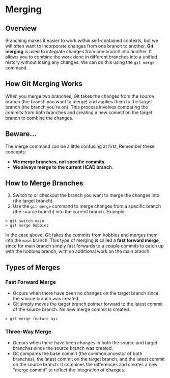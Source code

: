 # Merging

## Overview

Branching makes it easier to work within self-contained contexts, but we will often want to incorporate changes from one branch to another. **Git merging** is used to integrate changes from one branch into another. It allows you to combine the work done in different branches into a unified history without losing any changes. We can do this using the `git merge` command.

## How Git Merging Works

When you merge two branches, Git takes the changes from the source branch (the branch you want to merge) and applies them to the target branch (the branch you're on). This process involves comparing the commits from both branches and creating a new commit on the target branch to combine the changes.

## Beware...

The merge command can be a little confusing at first, Remember these concepts:

- **We merge branches, not specific commits**.
- **We always merge to the current HEAD branch**.

## How to Merge Branches

1. Switch to or checkout the branch you want to merge the changes into (the target branch).
2. Use the `git merge` command to merge changes from a specific branch (the source branch) into the current branch.
   Example:

```
> git switch main
> git merge hobbies
```

In the case above, Git takes the commits from hobbies and merges them into the `main` branch. This type of merging is called a **fast forward merge**, since for main branch simply fast forwards to a couple commits to catch up with the hobbies branch, with no additional work on the main branch.

## Types of Merges

### Fast Forward Merge

- Occurs when there have been no changes on the target branch since the source branch was created.
- Git simply moves the target branch pointer forward to the latest commit of the source branch. No new merge commit is created.

```
> git merge feature-xyz
```

### Three-Way Merge

- Occurs when there have been changes in both the source and target branches since the source branch was created.
- Git compares the base commit (the common ancestor of both branches), the latest commit on the target branch, and the latest commit on the source branch. It combines the differences and creates a new "merge commit" to reflect the integration of changes.
